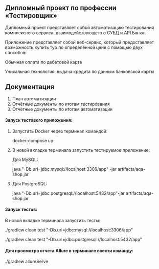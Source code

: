 ## Дипломный проект по профессии «Тестировщик»
Дипломный проект представляет собой автоматизацию тестирования комплексного сервиса, взаимодействующего с СУБД и API Банка.

Приложение представляет собой веб-сервис, который предоставляет возможность купить тур по определённой цене с помощью двух способов:

Обычная оплата по дебетовой карте 

Уникальная технология: выдача кредита по данным банковской карты
## Документация
1. План автоматизации
2. Отчётные документы по итогам тестирования
3. Отчётные документы по итогам автоматизации

#### Запуск тестового приложения:
1. Запустить Docker через терминал командой:
    
   docker-compose up

2. В новой вкладке терминала запустить тестируемое приложение:

     Для MySQL:

   java "-Db.url=jdbc:mysql://localhost:3306/app" -jar artifacts/aqa-shop.jar
    
3. Для PostgreSQL:

   java "-Db.url=jdbc:postgresql://localhost:5432/app"-jar artifacts/aqa-shop.jar

#### Запуск тестов:
    
В новой вкладке терминала запустить тесты:
   
   ./gradlew clean test "-Db.url=jdbc:mysql://localhost:3306/app"

   ./gradlew clean test "-Db.url=jdbc:postgresql://localhost:5432/app" 

#### Для просмотра отчета Allure в терминале ввести команду:
  
   ./gradlew allureServe